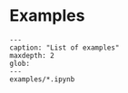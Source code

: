 # Examples

```{toctree}
---
caption: "List of examples"
maxdepth: 2
glob:
---
examples/*.ipynb
```
